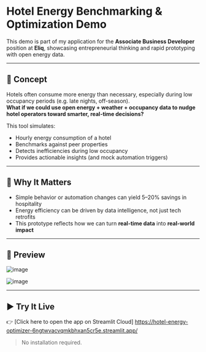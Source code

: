 # Hotel Energy Benchmarking & Optimization Demo

This demo is part of my application for the **Associate Business Developer** position at **Eliq**, showcasing entrepreneurial thinking and rapid prototyping with open energy data.

---

## 🚀 Concept

Hotels often consume more energy than necessary, especially during low occupancy periods (e.g. late nights, off-season).  
**What if we could use open energy + weather + occupancy data to nudge hotel operators toward smarter, real-time decisions?**

This tool simulates:
- Hourly energy consumption of a hotel
- Benchmarks against peer properties
- Detects inefficiencies during low occupancy
- Provides actionable insights (and mock automation triggers)

---

## 🧠 Why It Matters

- Simple behavior or automation changes can yield 5–20% savings in hospitality
- Energy efficiency can be driven by data intelligence, not just tech retrofits
- This prototype reflects how we can turn **real-time data** into **real-world impact**

---

## 📸 Preview

![image](https://github.com/user-attachments/assets/b13c0c00-f882-440d-9458-22bf88b5999b)

![image](https://github.com/user-attachments/assets/0fe97e17-09b8-4e73-9360-421a4674c66c)

---

## ▶️ Try It Live

👉 [Click here to open the app on Streamlit Cloud] https://hotel-energy-optimizer-6ngtwvacvqmkbhxan5cr5e.streamlit.app/
> No installation required.

